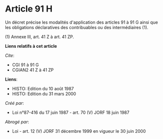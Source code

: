 # Article 91 H

Un décret précise les modalités d'application des articles 91 à 91 G ainsi que les obligations déclaratives des contribuables
ou des intermédiaires (1).

(1) Annexe III, art. 41 Z à art. 41 ZP.

**Liens relatifs à cet article**

_Cite_:

  - CGI 91 à 91 G
  - CGIAN2 41 Z à 41 ZP

**Liens**:

  - HISTO: Edition du 10 août 1987
  - HISTO: Edition du 31 mars 2000

_Créé par_:

  - Loi n°87-416 du 17 juin 1987 - art. 70 (V) JORF 18 juin 1987

_Abrogé par_:

  - Loi - art. 12 (V) JORF 31 décembre 1999 en vigueur le 30 juin 2000
